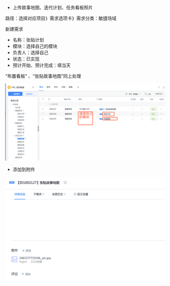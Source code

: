 
- 上传故事地图、迭代计划、任务看板照片

路径：选择对应项目》需求选项卡》需求分类：敏捷场域

新建需求
- 名称：张贴计划
- 模块：选择自己的模块
- 负责人：选择自己
- 状态：已实现
- 预计开始、预计完成：填当天

“布置看板” 、“张贴故事地图”同上处理

![](/img/2019-12-31-10-30-02.png)

- 添加到附件

![](/img/2019-12-31-10-34-36.png)